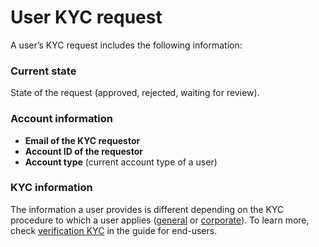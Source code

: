 # User KYC request

A user’s KYC request includes the following information:

### Current state

State of the request \(approved, rejected, waiting for review\).

### Account information

* **Email of the KYC requestor**
* **Account ID of the requestor**
* **Account type** \(current account type of a user\)

### KYC information

The information a user provides is different depending on the KYC procedure to which a user applies \([general](https://cryptofund.software/resources/product-guide/end-users/verification-kyc/general-account-kyc/) or [corporate](https://cryptofund.software/resources/product-guide/end-users/verification-kyc/corporate-account-kyc/)\). To learn more, check [verification KYC](https://cryptofund.software/resources/product-guide/end-users/verification-kyc/overview-verification-kyc/) in the guide for end-users.

